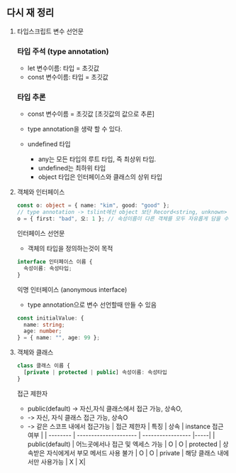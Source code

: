 ## 다시 재 정리

1. 타입스크립트 변수 선언문

   ### 타입 주석 (type annotation)

   - let 변수이름: 타입 = 초깃값
   - const 변수이름: 타입 = 초깃값

   ### 타입 추론

   - const 변수이름 = 초깃값 [초깃값의 값으로 추론]
   - type annotation을 생략 할 수 있다.

   - undefined 타입
     - any는 모든 타입의 루트 타입, 즉 최상위 타입.
     - undefined는 최하위 타입
     - object 타입은 인터페이스와 클래스의 상위 타입

2. 객체와 인터페이스

   ```ts
   const o: object = { name: "kim", good: "good" };
   // type annotation -> tslint에선 object 보단 Record<string, unknown> 추천!
   o = { first: "bad", 오: 1 }; // 속성이름이 다른 객체를 모두 자유롭게 담을 수 있음.
   ```

   인터페이스 선언문

   - 객체의 타입을 정의하는것이 목적

   ```ts
   interface 인터페이스 이름 {
     속성이름: 속성타입;
   }
   ```

   익명 인터페이스 (anonymous interface)

   - type annotation으로 변수 선언할때 만들 수 있음

   ```ts
   const initialValue: {
     name: string;
     age: number;
   } = { name: "", age: 99 };
   ```

3. 객체와 클래스
   ```ts
   class 클래스 이름 {
     [private | protected | public] 속성이름: 속성타입
   }
   ```
   접근 제한자
   - public(default) -> 자신,자식 클래스에서 접근 가능, 상속O,
   - -> 자신, 자식 클래스 접근 가능, 상속O
   - -> 같은 스코프 내에서 접근가능
     | 접근 제한자 | 특징 | 상속 | instance 접근 여부 |
     | -------- | --------------------- | ----------------- |-----|
     | public(default) | 어느곳에서나 접근 및 엑세스 가능 | O | O
     | protected | 상속받은 자식에게서 부모 메서드 사용 불가 | O | O
     | private | 해당 클래스 내에서만 사용가능 | X | X|
